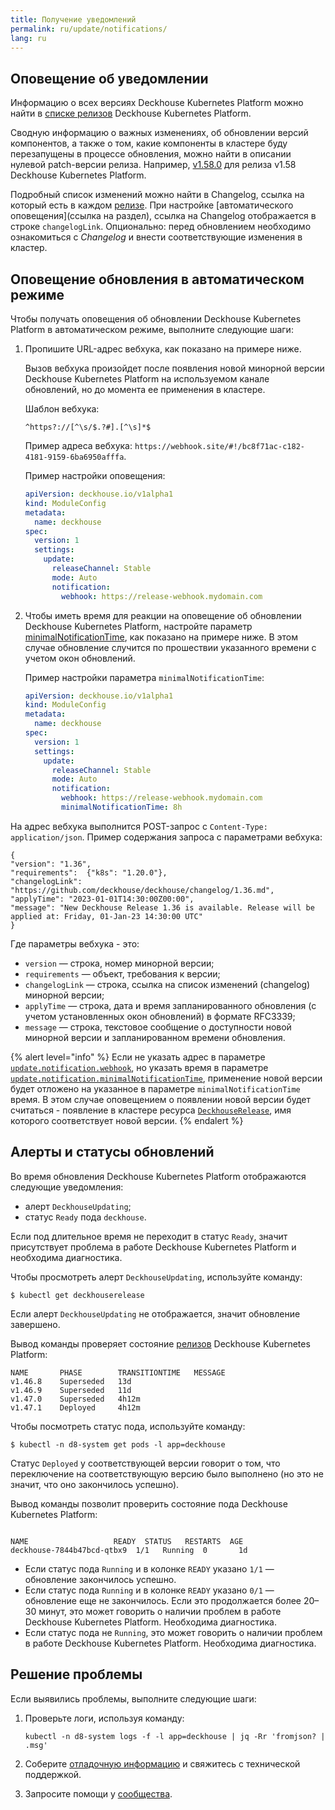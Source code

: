 ```yaml
---
title: Получение уведомлений
permalink: ru/update/notifications/
lang: ru
---
```


## Оповещение об уведомлении

Информацию о всех версиях Deckhouse Kubernetes Platform можно найти в [списке релизов](https://github.com/deckhouse/deckhouse/releases) Deckhouse Kubernetes Platform.

Сводную информацию о важных изменениях, об обновлении версий компонентов, а также о том, какие компоненты в кластере буду перезапущены в процессе обновления, можно найти в описании нулевой patch-версии релиза. Например, [v1.58.0](https://github.com/deckhouse/deckhouse/releases/tag/v1.58.0) для релиза v1.58 Deckhouse Kubernetes Platform.

Подробный список изменений можно найти в Changelog, ссылка на который есть в каждом [релизе](https://github.com/deckhouse/deckhouse/releases). При настройке [автоматического оповещения](ссылка на раздел), ссылка на Changelog отображается в строке `changelogLink`.
Опционально: перед обновлением необходимо ознакомиться с *Changelog* и внести соответствующие изменения в кластер.

## Оповещение обновления в автоматическом режиме

Чтобы получать оповещения об обновлении Deckhouse Kubernetes Platform в автоматическом режиме, выполните следующие шаги:

1. Пропишите URL-адрес вебхука, как показано на примере ниже.

   Вызов вебхука произойдет после появления новой минорной версии Deckhouse Kubernetes Platform на используемом канале обновлений, но до момента ее применения в кластере.

   Шаблон вебхука:

   ```
   ^https?://[^\s/$.?#].[^\s]*$
   ```
   Пример адреса вебхука: `https://webhook.site/#!/bc8f71ac-c182-4181-9159-6ba6950afffa`.

   Пример настройки оповещения:

   ```yaml
   apiVersion: deckhouse.io/v1alpha1
   kind: ModuleConfig
   metadata:
     name: deckhouse
   spec:
     version: 1
     settings:
       update:
         releaseChannel: Stable
         mode: Auto
         notification:
           webhook: https://release-webhook.mydomain.com
   ```

2. Чтобы иметь время для реакции на оповещение об обновлении Deckhouse Kubernetes Platform, настройте параметр [minimalNotificationTime](configuration.html#parameters-update-notification-minimalnotificationtime), как показано на примере ниже. В этом случае обновление случится по прошествии указанного времени с учетом окон обновлений.

   Пример настройки параметра `minimalNotificationTime`:

   ```yaml
   apiVersion: deckhouse.io/v1alpha1
   kind: ModuleConfig
   metadata:
     name: deckhouse
   spec:
     version: 1
     settings:
       update:
         releaseChannel: Stable
         mode: Auto
         notification:
           webhook: https://release-webhook.mydomain.com
           minimalNotificationTime: 8h
   ```

На адрес вебхука выполнится POST-запрос с `Content-Type: application/json`. Пример содержания запроса с параметрами вебхука:

```
{
"version": "1.36",
"requirements":  {"k8s": "1.20.0"},
"changelogLink": "https://github.com/deckhouse/deckhouse/changelog/1.36.md",
"applyTime": "2023-01-01T14:30:00Z00:00",
"message": "New Deckhouse Release 1.36 is available. Release will be applied at: Friday, 01-Jan-23 14:30:00 UTC"
}
```

Где параметры вебхука - это:

* `version` — строка, номер минорной версии;
* `requirements` — объект, требования к версии;
* `changelogLink` — строка, ссылка на список изменений (changelog) минорной версии;
* `applyTime` — строка, дата и время запланированного обновления (с учетом установленных окон обновлений) в формате RFC3339;
* `message` — строка, текстовое сообщение о доступности новой минорной версии и запланированном времени обновления.

{% alert level="info" %}
Если не указать адрес в параметре [`update.notification.webhook`](configuration.html#parameters-update-notification-webhook), но указать время в параметре [`update.notification.minimalNotificationTime`](configuration.html#parameters-update-notification-minimalnotificationtime), применение новой версии будет отложено на указанное в параметре `minimalNotificationTime` время. В этом случае оповещением о появлении новой версии будет считаться - появление в кластере ресурса [`DeckhouseRelease`](cr.html#deckhouserelease), имя которого соответствует новой версии.
{% endalert %}

## Алерты и статусы обновлений

Во время обновления Deckhouse Kubernetes Platform отображаются следующие уведомления:

- алерт `DeckhouseUpdating`;
- статус `Ready` пода `deckhouse`.

Если под длительное время не переходит в статус `Ready`, значит присутствует проблема в работе Deckhouse Kubernetes Platform и необходима диагностика.

Чтобы просмотреть алерт `DeckhouseUpdating`, используйте команду:

```shell
$ kubectl get deckhouserelease
```

Если алерт `DeckhouseUpdating` не отображается, значит обновление завершено.

Вывод команды проверяет состояние [релизов](modules/002-deckhouse/cr.html#deckhouserelease) Deckhouse Kubernetes Platform:

```console
NAME       PHASE        TRANSITIONTIME   MESSAGE
v1.46.8    Superseded   13d              
v1.46.9    Superseded   11d              
v1.47.0    Superseded   4h12m            
v1.47.1    Deployed     4h12m            
```

Чтобы посмотреть статус пода, используйте команду:

```shell
$ kubectl -n d8-system get pods -l app=deckhouse
```

Статус `Deployed` у соответствующей версии говорит о том, что переключение на соответствующую версию было выполнено (но это не значит, что оно закончилось успешно).

Вывод команды позволит проверить состояние пода Deckhouse Kubernetes Platform:

```shell

NAME                   READY  STATUS   RESTARTS  AGE
deckhouse-7844b47bcd-qtbx9  1/1   Running  0       1d
```

* Если статус пода `Running` и в колонке `READY` указано `1/1` — обновление закончилось успешно.
* Если статус пода `Running` и в колонке `READY` указано `0/1` — обновление еще не закончилось. Если это продолжается более 20–30 минут, это может говорить о наличии проблем в работе Deckhouse Kubernetes Platform. Необходима диагностика.
* Если статус пода не `Running`, это может говорить о наличии проблем в работе Deckhouse Kubernetes Platform. Необходима диагностика.

## Решение проблемы

Если выявились проблемы, выполните следующие шаги:

1. Проверьте логи, используя команду:

   ```shell
   kubectl -n d8-system logs -f -l app=deckhouse | jq -Rr 'fromjson? | .msg'
   ```

2. Соберите [отладочную информацию](modules/002-deckhouse/faq.html#как-собрать-информацию-для-отладки) и свяжитесь с технической поддержкой.
3. Запросите помощи у [сообщества](https://deckhouse.ru/community/about.html).

